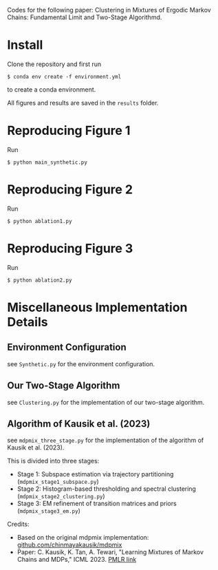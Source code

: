 Codes for the following paper: Clustering in Mixtures of Ergodic Markov Chains: Fundamental Limit and Two-Stage Algorithmd.


# Install
Clone the repository and first run
```shell
$ conda env create -f environment.yml
```
to create a conda environment.

All figures and results are saved in the `results` folder.

# Reproducing Figure 1
Run
```shell
$ python main_synthetic.py
```

# Reproducing Figure 2
Run
```shell
$ python ablation1.py
```

# Reproducing Figure 3
Run
```shell
$ python ablation2.py
```

# Miscellaneous Implementation Details

## Environment Configuration
see `Synthetic.py` for the environment configuration.

## Our Two-Stage Algorithm
see `Clustering.py` for the implementation of our two-stage algorithm.


## Algorithm of Kausik et al. (2023)
see `mdpmix_three_stage.py` for the implementation of the algorithm of Kausik et al. (2023).

This is divided into three stages:
- Stage 1: Subspace estimation via trajectory partitioning (`mdpmix_stage1_subspace.py`)
- Stage 2: Histogram-based thresholding and spectral clustering (`mdpmix_stage2_clustering.py`)
- Stage 3: EM refinement of transition matrices and priors (`mdpmix_stage3_em.py`)

Credits:
- Based on the original mdpmix implementation: [github.com/chinmayakausik/mdpmix](https://github.com/chinmayakausik/mdpmix)
- Paper: C. Kausik, K. Tan, A. Tewari, "Learning Mixtures of Markov Chains and MDPs," ICML 2023. [PMLR link](https://proceedings.mlr.press/v202/kausik23a.html)
